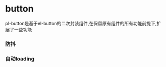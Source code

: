 # button

pl-button是基于el-button的二次封装组件,在保留原有组件的所有功能前提下,扩展了一些功能

### 防抖

<button-01></button-01>


### 自动loading

<button-02></button-02>

<script setup>
import Button01 from '../demos/button/button-01.vue';
import Button02 from '../demos/button/button-02.vue';

</script>

